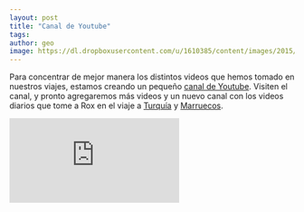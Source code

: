 ```yaml
---
layout: post
title: "Canal de Youtube"
tags: 
author: geo
image: https://dl.dropboxusercontent.com/u/1610385/content/images/2015/03/vid.jpg
---
```

Para concentrar de mejor manera los distintos videos que hemos tomado en nuestros viajes, estamos creando un pequeño [canal de Youtube](https://www.youtube.com/playlist?list=PLeedmGY8zVnDrluDHR6JG4otmwbThu8QV). Visiten el canal, y pronto agregaremos más videos y un nuevo canal con los videos diarios que tome a Rox en el viaje a [Turquía](/tag/turquia) y [Marruecos](/tag/marruecos).

<div class="embed-responsive embed-responsive-16by9">
<iframe class="embed-responsive-item" src="https://www.youtube.com/embed/videoseries?list=PLeedmGY8zVnDrluDHR6JG4otmwbThu8QV" frameborder="0" allowfullscreen></iframe>
</div>